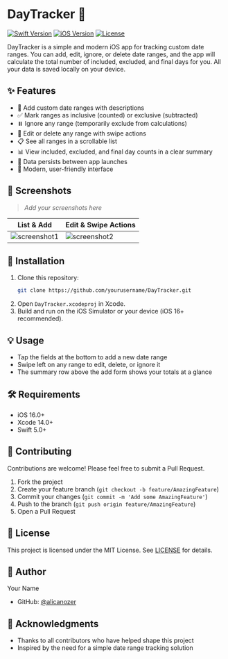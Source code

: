 # DayTracker 📅

[![Swift Version](https://img.shields.io/badge/Swift-5.0-orange.svg)](https://swift.org)
[![iOS Version](https://img.shields.io/badge/iOS-16.0+-blue.svg)](https://developer.apple.com/ios/)
[![License](https://img.shields.io/badge/License-MIT-green.svg)](LICENSE)

DayTracker is a simple and modern iOS app for tracking custom date ranges. You can add, edit, ignore, or delete date ranges, and the app will calculate the total number of included, excluded, and final days for you. All your data is saved locally on your device.

## ✨ Features

- 📝 Add custom date ranges with descriptions
- ✅ Mark ranges as inclusive (counted) or exclusive (subtracted)
- ⏸️ Ignore any range (temporarily exclude from calculations)
- 🔄 Edit or delete any range with swipe actions
- 📋 See all ranges in a scrollable list
- 📊 View included, excluded, and final day counts in a clear summary
- 💾 Data persists between app launches
- 🎨 Modern, user-friendly interface

## 📱 Screenshots

> _Add your screenshots here_

| List & Add | Edit & Swipe Actions |
|---|---|
| ![screenshot1](screenshots/screenshot1.png) | ![screenshot2](screenshots/screenshot2.png) |

## 🚀 Installation

1. Clone this repository:
   ```sh
   git clone https://github.com/yourusername/DayTracker.git
   ```
2. Open `DayTracker.xcodeproj` in Xcode.
3. Build and run on the iOS Simulator or your device (iOS 16+ recommended).

## 💡 Usage

- Tap the fields at the bottom to add a new date range
- Swipe left on any range to edit, delete, or ignore it
- The summary row above the add form shows your totals at a glance

## 🛠️ Requirements

- iOS 16.0+
- Xcode 14.0+
- Swift 5.0+

## 🤝 Contributing

Contributions are welcome! Please feel free to submit a Pull Request.

1. Fork the project
2. Create your feature branch (`git checkout -b feature/AmazingFeature`)
3. Commit your changes (`git commit -m 'Add some AmazingFeature'`)
4. Push to the branch (`git push origin feature/AmazingFeature`)
5. Open a Pull Request

## 📄 License

This project is licensed under the MIT License. See [LICENSE](LICENSE) for details.

## 👤 Author

Your Name
- GitHub: [@alicanozer](https://github.com/alicanozer)

## 🙏 Acknowledgments

- Thanks to all contributors who have helped shape this project
- Inspired by the need for a simple date range tracking solution 
